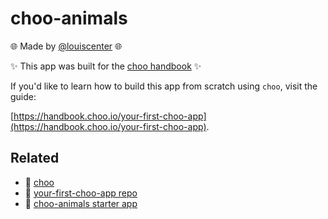 # choo-animals
🌐 Made by [@louiscenter](https://twitter.com/louiscenter) 🌐

✨ This app was built for the [choo handbook](https://handbook.choo.io) ✨

If you'd like to learn how to build this app from scratch using `choo`, visit the guide:

[https://handbook.choo.io/your-first-choo-app](https://handbook.choo.io/your-first-choo-app).

## Related
- 🚂 [choo](https://github.com/yoshuawuyts/choo)
- 📖 [your-first-choo-app repo](https://github.com/louiscenter/your-first-choo-app)
- 🦁 [choo-animals starter app](https://glitch.com/edit/#!/project/choo-animals-starter)
